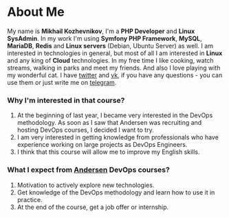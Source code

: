 # About Me

My name is **Mikhail Kozhevnikov**, I'm a **PHP Developer** and **Linux SysAdmin**. In my work I'm using **Symfony PHP Framework**, **MySQL**, **MariaDB**, **Redis** and **Linux servers** (Debian, Ubuntu Server) as well.
I am interested in technologies in general, but most of all I am interested in **Linux** and any king of **Cloud** technologies.
In my free time I like cooking, watch streams, walking in parks and meet my friends. And also I love playing with my wonderful cat.
I have [twitter](https://twitter.com/MikhailKmm) and [vk](https://vk.com/id322723617), if you have any questions - you can use them or just write me on [telegram](@mikhail_kmm).

### Why I'm interested in that course?
1. At the beginning of last year, I became very interested in the DevOps methodology. As soon as I saw that Andersen was recruiting and hosting DevOps courses, I decided I want to try.
2. I am very interested in getting knowledge from professionals who have experience working on large projects as DevOps Engineers.
3. I think that this course will allow me to improve my English skills.

### What I expect from [Andersen](https://www.andersenlab.com/) DevOps courses?
1. Motivation to actively explore new technologies.
2. Get knowledge of the DevOps methodology and learn how to use it in practice.
3. At the end of the course, get a job offer or internship.
